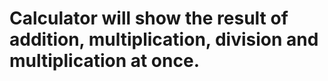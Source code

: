 # Calculator will show the result of addition, multiplication, division and multiplication at once.
